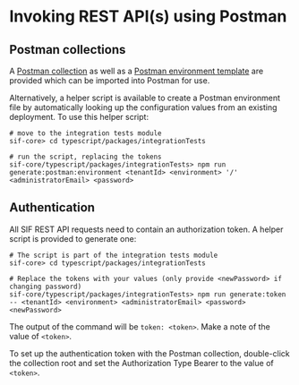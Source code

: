 # Invoking REST API(s) using Postman

## Postman collections

A [Postman collection](../postman/sif_core.postman_collection.json) as well as a [Postman environment template](../postman/sif_core.local.postman_environment.json) are provided which can be imported into Postman for use.

Alternatively, a helper script is available to create a Postman environment file by automatically looking up the configuration values from an existing deployment. To use this helper script:

```shell
# move to the integration tests module
sif-core> cd typescript/packages/integrationTests

# run the script, replacing the tokens
sif-core/typescript/packages/integrationTests> npm run generate:postman:environment <tenantId> <environment> '/' <administratorEmail> <password>
```

## Authentication

All SIF REST API requests need to contain an authorization token. A helper script is provided to generate one:

```shell
# The script is part of the integration tests module
sif-core> cd typescript/packages/integrationTests

# Replace the tokens with your values (only provide <newPassword> if changing password)
sif-core/typescript/packages/integrationTests> npm run generate:token -- <tenantId> <environment> <administratorEmail> <password> <newPassword>
```

The output of the command will be `token: <token>`. Make a note of the value of `<token>`.

To set up the authentication token with the Postman collection, double-click the collection root and set the Authorization Type Bearer to the value of `<token>`.
